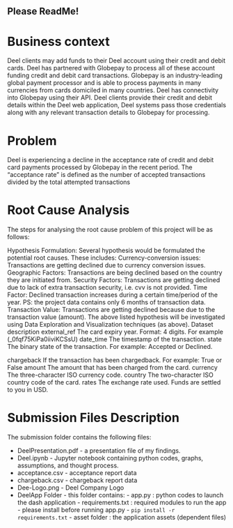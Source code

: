 ## Please ReadMe! 

# Business context

Deel clients may add funds to their Deel account using their credit and debit cards. Deel has partnered with Globepay to process all of these account funding credit and debit card transactions. Globepay is an industry-leading global payment processor and is able to process payments in many currencies from cards domiciled in many countries. Deel has connectivity into Globepay using their API. Deel clients provide their credit and debit details within the Deel web application, Deel systems pass those credentials along with any relevant transaction details to Globepay for processing.

# Problem

Deel is experiencing a decline in the acceptance rate of credit and debit card payments processed by Globepay in the recent period. The “acceptance rate” is defined as the number of accepted transactions divided by the total attempted transactions

# Root Cause Analysis

The steps for analysing the root cause problem of this project will be as follows:

Hypothesis Formulation: Several hypothesis would be formulated the potential root causes. These includes:
Currency-conversion issues: Transactions are getting declined due to currency conversion issues.
Geographic Factors: Transactions are being declined based on the country they are initiated from.
Security Factors: Transactions are getting declined due to lack of extra transaction security, i.e. cvv is not provided.
Time Factor: Declined transaction increases during a certain time/period of the year. PS: the project data contains only 6 months of transaction data.
Transaction Value: Transactions are getting declined because due to the transaction value (amount).
The above listed hypothesis will be investigated using Data Exploration and Visualization techniques (as above).
Dataset description
external_ref The card expiry year. Format: 4 digits. For example (_0fqf75KiPa0iiviKCSsU)
date_time The timestamp of the transaction.
state The binary state of the transaction. For example: Accepted or Declined.

chargeback If the transaction has been chargedback. For example: True or False
amount The amount that has been charged from the card.
currency The three-character ISO currency code.
country The two-character ISO country code of the card.
rates The exchange rate used. Funds are settled to you in USD.


# Submission Files Description
The submission folder contains the following files: 
- DeelPresentation.pdf - a presentation file of my findings. 
- Deel.ipynb - Jupyter notebook containing python codes, graphs, assumptions, and thought process.
- acceptance.csv - acceptance report data 
- chargeback.csv - chargeback report data
- Dee-Logo.png - Deel Company Logo
- DeelApp Folder - this folder contains:
        - app.py : python codes to launch the dash application 
        - requirements.txt : required modules to run the app - please install before running app.py - ``` pip install -r requirements.txt ```
        - asset folder : the application assets (dependent files)


  
        




